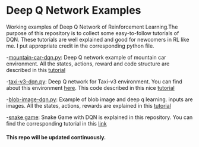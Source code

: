 # Deep Q Network Examples
Working examples of Deep Q Network of Reinforcement Learning.The purpose of this repository is to collect some easy-to-follow tutorials of DQN. These tutorials are well explained and good for newcomers in RL like me.  I put appropriate credit in the corresponding python file. 

-[mountain-car-dqn.py](mountain-car-dqn.py): Deep Q network example of mountain car environment. All the states, actions, reward and code structure are described in this [tutorial](https://adventuresinmachinelearning.com/reinforcement-learning-tensorflow/)

-[taxi-v3-dqn.py](taxi-v3-dqn.py): Deep Q network for Taxi-v3 environment. You can find about this environment [here](https://gym.openai.com/envs/Taxi-v2/). This code described in this nice [tutorial](https://rubikscode.net/2019/07/08/deep-q-learning-with-python-and-tensorflow-2-0/)

-[blob-image-dqn.py](blob-image-dqn.py): Example of blob image and deep q learning. inputs are images. All the states, actions, rewards are explained in this [tutorial](https://pythonprogramming.net/deep-q-learning-dqn-reinforcement-learning-python-tutorial/)

-[snake game](https://github.com/maurock/snake-ga): Snake Game with DQN is explained in this repository. You can find the corresponding tutorial in this [link](https://towardsdatascience.com/how-to-teach-an-ai-to-play-games-deep-reinforcement-learning-28f9b920440a)

#### This repo will be updated continuously. 

